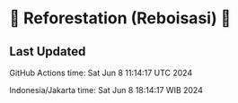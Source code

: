 
# 🌳 Reforestation (Reboisasi) 🌲

## Last Updated

GitHub Actions time: Sat Jun  8 11:14:17 UTC 2024

Indonesia/Jakarta time: Sat Jun  8 18:14:17 WIB 2024
